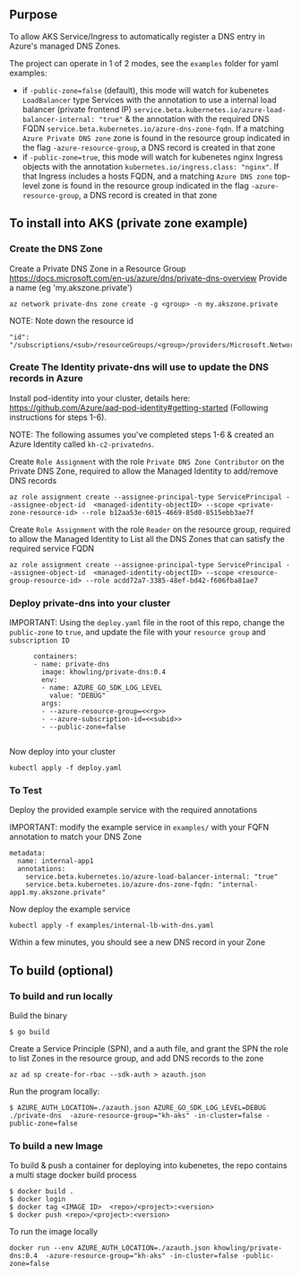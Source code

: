 ## Purpose

To allow AKS Service/Ingress to automatically register a DNS entry in Azure's managed DNS Zones.

The project can operate in 1 of 2 modes, see the `examples` folder for yaml examples:
 * if `-public-zone=false` (default), this mode will watch for kubenetes `LoadBalancer` type Services with the annotation to use a internal load balancer (private frontend IP) `service.beta.kubernetes.io/azure-load-balancer-internal: "true"` & the annotation with the required DNS FQDN `service.beta.kubernetes.io/azure-dns-zone-fqdn`.  If a matching `Azure Private DNS zone` zone is found in the resource group indicated in the flag `-azure-resource-group`, a DNS record is created in that zone
 * if `-public-zone=true`, this mode will watch for kubenetes nginx Ingress objects with the annotation  `kubernetes.io/ingress.class: "nginx"`.  If that Ingress includes a hosts FQDN, and a matching `Azure DNS zone` top-level zone is found in the resource group indicated in the flag `-azure-resource-group`, a DNS record is created in that zone


## To install into AKS (private zone example)

### Create the DNS Zone

Create a Private DNS Zone in a Resource Group https://docs.microsoft.com/en-us/azure/dns/private-dns-overview
Provide a name (eg 'my.akszone.private')

```
az network private-dns zone create -g <group> -n my.akszone.private
```

NOTE: Note down the resource id
```
"id": "/subscriptions/<sub>/resourceGroups/<group>/providers/Microsoft.Network/privateDnsZones/<zone>",
```

### Create The Identity private-dns will use to update the DNS records in Azure

Install pod-identity into your cluster, details here: https://github.com/Azure/aad-pod-identity#getting-started
(Following instructions for steps 1-6).  

NOTE: The following assumes you've completed steps 1-6 & created an Azure Identity called `kh-c2-privatedns`.


Create `Role Assignment` with the role `Private DNS Zone Contributor` on the Private DNS Zone, required to allow the Managed Identity to add/remove DNS records

```
az role assignment create --assignee-principal-type ServicePrincipal --assignee-object-id  <managed-identity-objectID> --scope <private-zone-resource-id> --role b12aa53e-6015-4669-85d0-8515ebb3ae7f
```


Create `Role Assignment` with the role `Reader` on the resource group, required to allow the Managed Identity to List all the DNS Zones that can satisfy the required service FQDN

```
az role assignment create --assignee-principal-type ServicePrincipal --assignee-object-id  <managed-identity-objectID> --scope <resource-group-resource-id> --role acdd72a7-3385-48ef-bd42-f606fba81ae7
```

### Deploy private-dns into your cluster


IMPORTANT: Using the `deploy.yaml` file in the root of this repo, change the `public-zone` to `true`, and update the file with your `resource group` and `subscription ID`

```
      containers:
      - name: private-dns
        image: khowling/private-dns:0.4
        env:
        - name: AZURE_GO_SDK_LOG_LEVEL
          value: "DEBUG"
        args:
        - --azure-resource-group=<<rg>>
        - --azure-subscription-id=<<subid>>
        - --public-zone=false
        
```

Now deploy into your cluster

```
kubectl apply -f deploy.yaml
```


### To Test

Deploy the provided example service with the required annotations 

IMPORTANT: modify the example service in `examples/` with your FQFN annotation to match your DNS Zone
```
metadata:
  name: internal-app1
  annotations:
    service.beta.kubernetes.io/azure-load-balancer-internal: "true"
    service.beta.kubernetes.io/azure-dns-zone-fqdn: "internal-app1.my.akszone.private"
```

Now deploy the example service

```
kubectl apply -f examples/internal-lb-with-dns.yaml
```

Within a few minutes, you should see a new DNS record in your Zone


## To build (optional)

### To build and run locally

Build the binary
```
$ go build
```

Create a Service Principle (SPN), and a auth file, and grant the SPN the role to list Zones in the resource group, and add DNS records to the zone
```
az ad sp create-for-rbac --sdk-auth > azauth.json
```

Run the program locally:

```
$ AZURE_AUTH_LOCATION=./azauth.json AZURE_GO_SDK_LOG_LEVEL=DEBUG ./private-dns  -azure-resource-group="kh-aks" -in-cluster=false -public-zone=false
```

### To build a new Image

To build & push a container for deploying into kubenetes, the repo contains a multi stage docker build process 

```
$ docker build .
$ docker login
$ docker tag <IMAGE ID>  <repo>/<project>:<version>
$ docker push <repo>/<project>:<version>
```

To run the image locally

```
docker run --env AZURE_AUTH_LOCATION=./azauth.json khowling/private-dns:0.4  -azure-resource-group="kh-aks" -in-cluster=false -public-zone=false
```
